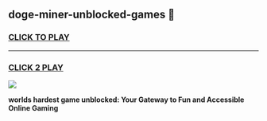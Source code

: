 
## doge-miner-unblocked-games 👋
<h3>
<a href="https://premium.freeplayer.one?title=doge-miner-unblocked-games&ref=14F">CLICK TO PLAY</a></h3>
<hr>

<h3>
<a href="https://premium.freeplayer.one?title=doge-miner-unblocked-games&ref=14F">CLICK 2 PLAY</a>
  
</h3>

<a href="https://premium.freeplayer.one?title=doge-miner-unblocked-games&ref=12F/"><img src="https://clearcache.store/games.png"></a>


**worlds hardest game unblocked: Your Gateway to Fun and Accessible Online Gaming**
